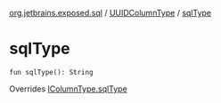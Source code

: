 [org.jetbrains.exposed.sql](../index.md) / [UUIDColumnType](index.md) / [sqlType](.)

# sqlType

`fun sqlType(): String`

Overrides [IColumnType.sqlType](../-i-column-type/sql-type.md)

